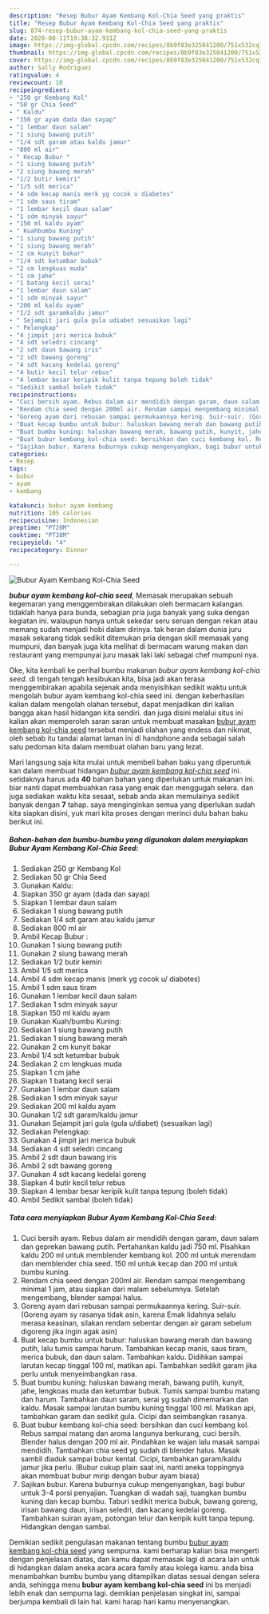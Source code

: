 ```yaml
---
description: "Resep Bubur Ayam Kembang Kol-Chia Seed yang praktis"
title: "Resep Bubur Ayam Kembang Kol-Chia Seed yang praktis"
slug: 874-resep-bubur-ayam-kembang-kol-chia-seed-yang-praktis
date: 2020-08-11T19:38:32.931Z
image: https://img-global.cpcdn.com/recipes/8b9f83e325041200/751x532cq70/bubur-ayam-kembang-kol-chia-seed-foto-resep-utama.jpg
thumbnail: https://img-global.cpcdn.com/recipes/8b9f83e325041200/751x532cq70/bubur-ayam-kembang-kol-chia-seed-foto-resep-utama.jpg
cover: https://img-global.cpcdn.com/recipes/8b9f83e325041200/751x532cq70/bubur-ayam-kembang-kol-chia-seed-foto-resep-utama.jpg
author: Sally Rodriguez
ratingvalue: 4
reviewcount: 10
recipeingredient:
- "250 gr Kembang Kol"
- "50 gr Chia Seed"
- " Kaldu"
- "350 gr ayam dada dan sayap"
- "1 lembar daun salam"
- "1 siung bawang putih"
- "1/4 sdt garam atau kaldu jamur"
- "800 ml air"
- " Kecap Bubur "
- "1 siung bawang putih"
- "2 siung bawang merah"
- "1/2 butir kemiri"
- "1/5 sdt merica"
- "4 sdm kecap manis merk yg cocok u diabetes"
- "1 sdm saus tiram"
- "1 lembar kecil daun salam"
- "1 sdm minyak sayur"
- "150 ml kaldu ayam"
- " Kuahbumbu Kuning"
- "1 siung bawang putih"
- "1 siung bawang merah"
- "2 cm kunyit bakar"
- "1/4 sdt ketumbar bubuk"
- "2 cm lengkuas muda"
- "1 cm jahe"
- "1 batang kecil serai"
- "1 lembar daun salam"
- "1 sdm minyak sayur"
- "200 ml kaldu ayam"
- "1/2 sdt garamkaldu jamur"
- " Sejampit jari gula gula udiabet sesuaikan lagi"
- " Pelengkap"
- "4 jimpit jari merica bubuk"
- "4 sdt seledri cincang"
- "2 sdt daun bawang iris"
- "2 sdt bawang goreng"
- "4 sdt kacang kedelai goreng"
- "4 butir kecil telur rebus"
- "4 lembar besar keripik kulit tanpa tepung boleh tidak"
- "Sedikit sambal boleh tidak"
recipeinstructions:
- "Cuci bersih ayam. Rebus dalam air mendidih dengan garam, daun salam dan geprekan bawang putih. Pertahankan kaldu jadi 750 ml. Pisahkan kaldu 200 ml untuk memblender kembang kol. 200 ml untuk merendam dan memblender chia seed. 150 ml untuk kecap dan 200 ml untuk bumbu kuning."
- "Rendam chia seed dengan 200ml air. Rendam sampai mengembang minimal 1 jam, atau siapkan dari malam sebelumnya. Setelah mengembang, blender sampai halus."
- "Goreng ayam dari rebusan sampai permukaannya kering. Suir-suir. (Goreng ayam sy rasanya tidak asin, karena Emak lidahnya selalu merasa keasinan, silakan rendam sebentar dengan air garam sebelum digoreng jika ingin agak asin)"
- "Buat kecap bumbu untuk bubur: haluskan bawang merah dan bawang putih, lalu tumis sampai harum. Tambahkan kecap manis, saus tiram, merica bubuk, dan daun salam. Tambahkan kaldu. Didihkan sampai larutan kecap tinggal 100 ml, matikan api. Tambahkan sedikit garam jika perlu untuk menyeimbangkan rasa."
- "Buat bumbu kuning: haluskan bawang merah, bawang putih, kunyit, jahe, lengkoas muda dan ketumbar bubuk. Tumis sampai bumbu matang dan harum. Tambahkan daun saram, serai yg sudah dimemarkan dan kaldu. Masak sampai larutan bumbu kuning tinggal 100 ml. Matikan api, tambahkan garam dan sedikit gula. Cicipi dan seimbangkan rasanya."
- "Buat bubur kembang kol-chia seed: bersihkan dan cuci kembang kol. Rebus sampai matang dan aroma langunya berkurang, cuci bersih. Blender halus dengan 200 ml air. Pindahkan ke wajan lalu masak sampai mendidih. Tambahkan chia seed yg sudah di blender halus. Masak sambil diaduk sampai bubur kental. Cicipi, tambahkan garam/kaldu jamur jika perlu. (Bubur cukup plain saat ini, nanti aneka toppingnya akan membuat bubur mirip dengan bubur ayam biasa)"
- "Sajikan bubur. Karena buburnya cukup mengenyangkan, bagi bubur untuk 3-4 porsi penyajian. Tuangkan di wadah saji, tuangkan bumbu kuning dan kecap bumbu. Taburi sedikit merica bubuk, bawang goreng, irisan bawang daun, irisan seledri, dan kacang kedelai goreng. Tambahkan suiran ayam, potongan telur dan keripik kulit tanpa tepung. Hidangkan dengan sambal."
categories:
- Resep
tags:
- bubur
- ayam
- kembang

katakunci: bubur ayam kembang 
nutrition: 105 calories
recipecuisine: Indonesian
preptime: "PT20M"
cooktime: "PT38M"
recipeyield: "4"
recipecategory: Dinner

---
```



![Bubur Ayam Kembang Kol-Chia Seed](https://img-global.cpcdn.com/recipes/8b9f83e325041200/751x532cq70/bubur-ayam-kembang-kol-chia-seed-foto-resep-utama.jpg)

<b><i>bubur ayam kembang kol-chia seed</i></b>, Memasak merupakan sebuah kegemaran yang menggembirakan dilakukan oleh bermacam kalangan. tidaklah hanya para bunda, sebagian pria juga banyak yang suka dengan kegiatan ini. walaupun hanya untuk sekedar seru seruan dengan rekan atau memang sudah menjadi hobi dalam dirinya. tak heran dalam dunia juru masak sekarang tidak sedikit ditemukan pria dengan skill memasak yang mumpuni, dan banyak juga kita melihat di bermacam warung makan dan restaurant yang mempunyai juru masak laki laki sebagai chef mumpuni nya.



Oke, kita kembali ke perihal bumbu makanan <i>bubur ayam kembang kol-chia seed</i>. di tengah tengah kesibukan kita, bisa jadi akan terasa menggembirakan apabila sejenak anda menyisihkan sedikit waktu untuk mengolah bubur ayam kembang kol-chia seed ini. dengan keberhasilan kalian dalam mengolah olahan tersebut, dapat menjadikan diri kalian bangga akan hasil hidangan kita sendiri. dan juga disini melalui situs ini kalian akan memperoleh saran saran untuk membuat masakan <u>bubur ayam kembang kol-chia seed</u> tersebut menjadi olahan yang endess dan nikmat, oleh sebab itu tandai alamat laman ini di handphone anda sebagai salah satu pedoman kita dalam membuat olahan baru yang lezat.


Mari langsung saja kita mulai untuk membeli bahan baku yang diperuntuk kan dalam membuat hidangan <u><i>bubur ayam kembang kol-chia seed</i></u> ini. setidaknya harus ada <b>40</b> bahan bahan yang diperlukan untuk makanan ini. biar nanti dapat membuahkan rasa yang enak dan menggugah selera. dan juga sediakan waktu kita sesaat, sebab anda akan memulainya sedikit banyak dengan <b>7</b> tahap. saya menginginkan semua yang diperlukan sudah kita siapkan disini, yuk mari kita proses dengan merinci dulu bahan baku berikut ini.

<!--inarticleads1-->

##### Bahan-bahan dan bumbu-bumbu yang digunakan dalam menyiapkan Bubur Ayam Kembang Kol-Chia Seed:

1. Sediakan 250 gr Kembang Kol
1. Sediakan 50 gr Chia Seed
1. Gunakan  Kaldu:
1. Siapkan 350 gr ayam (dada dan sayap)
1. Siapkan 1 lembar daun salam
1. Sediakan 1 siung bawang putih
1. Sediakan 1/4 sdt garam atau kaldu jamur
1. Sediakan 800 ml air
1. Ambil  Kecap Bubur :
1. Gunakan 1 siung bawang putih
1. Gunakan 2 siung bawang merah
1. Sediakan 1/2 butir kemiri
1. Ambil 1/5 sdt merica
1. Ambil 4 sdm kecap manis (merk yg cocok u/ diabetes)
1. Ambil 1 sdm saus tiram
1. Gunakan 1 lembar kecil daun salam
1. Sediakan 1 sdm minyak sayur
1. Siapkan 150 ml kaldu ayam
1. Gunakan  Kuah/bumbu Kuning:
1. Sediakan 1 siung bawang putih
1. Sediakan 1 siung bawang merah
1. Gunakan 2 cm kunyit bakar
1. Ambil 1/4 sdt ketumbar bubuk
1. Sediakan 2 cm lengkuas muda
1. Siapkan 1 cm jahe
1. Siapkan 1 batang kecil serai
1. Gunakan 1 lembar daun salam
1. Sediakan 1 sdm minyak sayur
1. Sediakan 200 ml kaldu ayam
1. Gunakan 1/2 sdt garam/kaldu jamur
1. Gunakan  Sejampit jari gula (gula u/diabet) (sesuaikan lagi)
1. Sediakan  Pelengkap:
1. Gunakan 4 jimpit jari merica bubuk
1. Sediakan 4 sdt seledri cincang
1. Ambil 2 sdt daun bawang iris
1. Ambil 2 sdt bawang goreng
1. Gunakan 4 sdt kacang kedelai goreng
1. Siapkan 4 butir kecil telur rebus
1. Siapkan 4 lembar besar keripik kulit tanpa tepung (boleh tidak)
1. Ambil Sedikit sambal (boleh tidak)




<!--inarticleads2-->

##### Tata cara menyiapkan Bubur Ayam Kembang Kol-Chia Seed:

1. Cuci bersih ayam. Rebus dalam air mendidih dengan garam, daun salam dan geprekan bawang putih. Pertahankan kaldu jadi 750 ml. Pisahkan kaldu 200 ml untuk memblender kembang kol. 200 ml untuk merendam dan memblender chia seed. 150 ml untuk kecap dan 200 ml untuk bumbu kuning.
1. Rendam chia seed dengan 200ml air. Rendam sampai mengembang minimal 1 jam, atau siapkan dari malam sebelumnya. Setelah mengembang, blender sampai halus.
1. Goreng ayam dari rebusan sampai permukaannya kering. Suir-suir. (Goreng ayam sy rasanya tidak asin, karena Emak lidahnya selalu merasa keasinan, silakan rendam sebentar dengan air garam sebelum digoreng jika ingin agak asin)
1. Buat kecap bumbu untuk bubur: haluskan bawang merah dan bawang putih, lalu tumis sampai harum. Tambahkan kecap manis, saus tiram, merica bubuk, dan daun salam. Tambahkan kaldu. Didihkan sampai larutan kecap tinggal 100 ml, matikan api. Tambahkan sedikit garam jika perlu untuk menyeimbangkan rasa.
1. Buat bumbu kuning: haluskan bawang merah, bawang putih, kunyit, jahe, lengkoas muda dan ketumbar bubuk. Tumis sampai bumbu matang dan harum. Tambahkan daun saram, serai yg sudah dimemarkan dan kaldu. Masak sampai larutan bumbu kuning tinggal 100 ml. Matikan api, tambahkan garam dan sedikit gula. Cicipi dan seimbangkan rasanya.
1. Buat bubur kembang kol-chia seed: bersihkan dan cuci kembang kol. Rebus sampai matang dan aroma langunya berkurang, cuci bersih. Blender halus dengan 200 ml air. Pindahkan ke wajan lalu masak sampai mendidih. Tambahkan chia seed yg sudah di blender halus. Masak sambil diaduk sampai bubur kental. Cicipi, tambahkan garam/kaldu jamur jika perlu. (Bubur cukup plain saat ini, nanti aneka toppingnya akan membuat bubur mirip dengan bubur ayam biasa)
1. Sajikan bubur. Karena buburnya cukup mengenyangkan, bagi bubur untuk 3-4 porsi penyajian. Tuangkan di wadah saji, tuangkan bumbu kuning dan kecap bumbu. Taburi sedikit merica bubuk, bawang goreng, irisan bawang daun, irisan seledri, dan kacang kedelai goreng. Tambahkan suiran ayam, potongan telur dan keripik kulit tanpa tepung. Hidangkan dengan sambal.




Demikian sedikit pengulasan makanan tentang bumbu <u>bubur ayam kembang kol-chia seed</u> yang sempurna. kami berharap kalian bisa mengerti dengan penjelasan diatas, dan kamu dapat memasak lagi di acara lain untuk di hidangkan dalam aneka acara acara family atau kolega kamu. anda bisa menambahkan bumbu bumbu yang ditampilkan diatas sesuai dengan selera anda, sehingga menu <b>bubur ayam kembang kol-chia seed</b> ini bs menjadi lebih enak dan sempurna lagi. demikian penjelasan singkat ini, sampai berjumpa kembali di lain hal. kami harap hari kamu menyenangkan.
